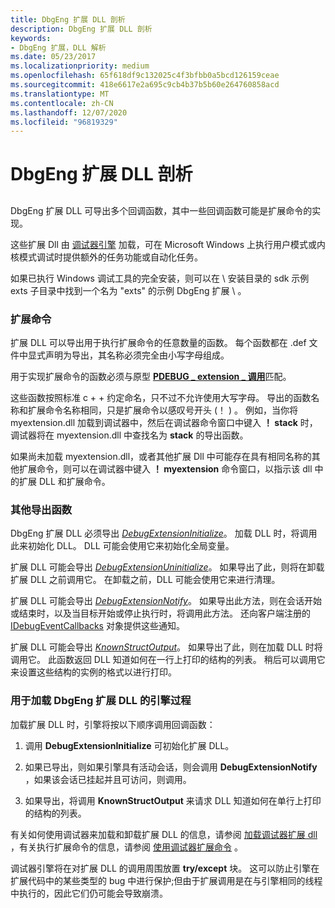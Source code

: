 ```yaml
---
title: DbgEng 扩展 DLL 剖析
description: DbgEng 扩展 DLL 剖析
keywords:
- DbgEng 扩展，DLL 解析
ms.date: 05/23/2017
ms.localizationpriority: medium
ms.openlocfilehash: 65f618df9c132025c4f3bfbb0a5bcd126159ceae
ms.sourcegitcommit: 418e6617e2a695c9cb4b37b5b60e264760858acd
ms.translationtype: MT
ms.contentlocale: zh-CN
ms.lasthandoff: 12/07/2020
ms.locfileid: "96819329"
---
```

# <a name="anatomy-of-a-dbgeng-extension-dll"></a>DbgEng 扩展 DLL 剖析


## <span id="ddk_anatomy_of_a_dbgeng_extension_dll_dbx"></span><span id="DDK_ANATOMY_OF_A_DBGENG_EXTENSION_DLL_DBX"></span>


DbgEng 扩展 DLL 可导出多个回调函数，其中一些回调函数可能是扩展命令的实现。

这些扩展 Dll 由 [调试器引擎](introduction.md#debugger-engine) 加载，可在 Microsoft Windows 上执行用户模式或内核模式调试时提供额外的任务功能或自动化任务。

如果已执行 Windows 调试工具的完全安装，则可以在 \\ 安装目录的 sdk 示例 exts 子目录中找到一个名为 "exts" 的示例 DbgEng 扩展 \\ 。

### <a name="span-idextension_commandsspanspan-idextension_commandsspanextension-commands"></a><span id="extension_commands"></span><span id="EXTENSION_COMMANDS"></span>扩展命令

扩展 DLL 可以导出用于执行扩展命令的任意数量的函数。 每个函数都在 .def 文件中显式声明为导出，其名称必须完全由小写字母组成。

用于实现扩展命令的函数必须与原型 [**PDEBUG \_ extension \_ 调用**](/windows-hardware/drivers/ddi/dbgeng/nc-dbgeng-pdebug_extension_call)匹配。

这些函数按照标准 c + + 约定命名，只不过不允许使用大写字母。 导出的函数名称和扩展命令名称相同，只是扩展命令以感叹号开头 (！ ) 。 例如，当你将 myextension.dll 加载到调试器中，然后在调试器命令窗口中键入 **！ stack** 时，调试器将在 myextension.dll 中查找名为 **stack** 的导出函数。

如果尚未加载 myextension.dll，或者其他扩展 Dll 中可能存在具有相同名称的其他扩展命令，则可以在调试器中键入 **！ myextension** 命令窗口，以指示该 dll 中的扩展 DLL 和扩展命令。

### <a name="span-idother_exported_functionsspanspan-idother_exported_functionsspanother-exported-functions"></a><span id="other_exported_functions"></span><span id="OTHER_EXPORTED_FUNCTIONS"></span>其他导出函数

DbgEng 扩展 DLL 必须导出 [*DebugExtensionInitialize*](/windows-hardware/drivers/ddi/dbgeng/nc-dbgeng-pdebug_extension_initialize)。 加载 DLL 时，将调用此来初始化 DLL。 DLL 可能会使用它来初始化全局变量。

扩展 DLL 可能会导出 [*DebugExtensionUninitialize*](/windows-hardware/drivers/ddi/dbgeng/nc-dbgeng-pdebug_extension_uninitialize)。 如果导出了此，则将在卸载扩展 DLL 之前调用它。 在卸载之前，DLL 可能会使用它来进行清理。

扩展 DLL 可能会导出 [*DebugExtensionNotify*](/windows-hardware/drivers/ddi/dbgeng/nc-dbgeng-pdebug_extension_notify)。 如果导出此方法，则在会话开始或结束时，以及当目标开始或停止执行时，将调用此方法。 还向客户端注册的 [IDebugEventCallbacks](/windows-hardware/drivers/ddi/dbgeng/nn-dbgeng-idebugeventcallbacks) 对象提供这些通知。

扩展 DLL 可能会导出 [*KnownStructOutput*](/windows-hardware/drivers/ddi/dbgeng/nc-dbgeng-pdebug_extension_known_struct)。 如果导出了此，则在加载 DLL 时将调用它。 此函数返回 DLL 知道如何在一行上打印的结构的列表。 稍后可以调用它来设置这些结构的实例的格式以进行打印。

### <a name="span-idengine_procedure_for_loading_a_dbgeng_extension_dllspanspan-idengine_procedure_for_loading_a_dbgeng_extension_dllspanengine-procedure-for-loading-a-dbgeng-extension-dll"></a><span id="engine_procedure_for_loading_a_dbgeng_extension_dll"></span><span id="ENGINE_PROCEDURE_FOR_LOADING_A_DBGENG_EXTENSION_DLL"></span>用于加载 DbgEng 扩展 DLL 的引擎过程

加载扩展 DLL 时，引擎将按以下顺序调用回调函数：

1.  调用 **DebugExtensionInitialize** 可初始化扩展 DLL。

2.  如果已导出，则如果引擎具有活动会话，则会调用 **DebugExtensionNotify** ，如果该会话已挂起并且可访问，则调用。

3.  如果导出，将调用 **KnownStructOutput** 来请求 DLL 知道如何在单行上打印的结构的列表。

有关如何使用调试器来加载和卸载扩展 DLL 的信息，请参阅 [加载调试器扩展 dll](loading-debugger-extension-dlls.md) ，有关执行扩展命令的信息，请参阅 [使用调试器扩展命令](using-debugger-extension-commands.md) 。

调试器引擎将在对扩展 DLL 的调用周围放置 **try/except** 块。 这可以防止引擎在扩展代码中的某些类型的 bug 中进行保护;但由于扩展调用是在与引擎相同的线程中执行的，因此它们仍可能会导致崩溃。

 

